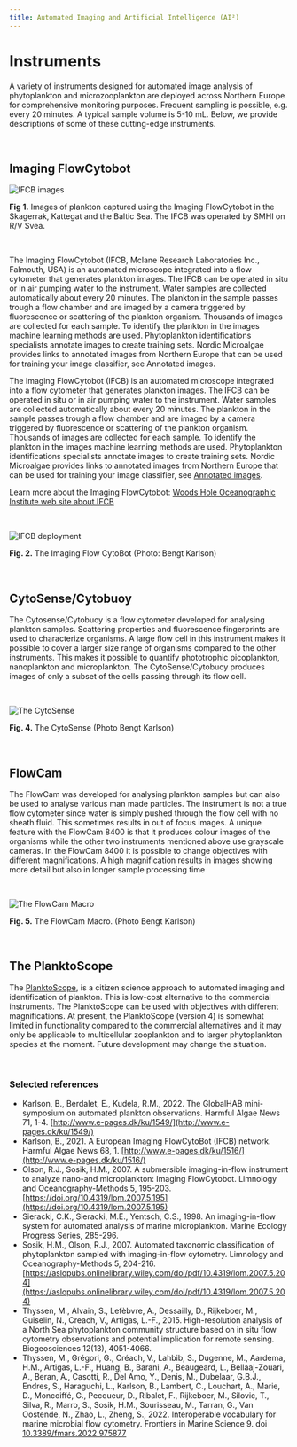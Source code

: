 ```yaml
---
title: Automated Imaging and Artificial Intelligence (AI²)
---
```


# Instruments

A variety of instruments designed for automated image analysis of phytoplankton and microzooplankton are deployed across Northern Europe for comprehensive monitoring purposes. Frequent sampling is possible, e.g. every 20 minutes. A typical sample volume is 5-10 mL. Below, we provide descriptions of some of these cutting-edge instruments.

&nbsp;  

## Imaging FlowCytobot

![IFCB images](/assets/ifcb_mosaic_for_nordic_microalgae.png)

__Fig 1.__ Images of plankton captured using the Imaging FlowCytobot in the Skagerrak, Kattegat and the Baltic Sea. The IFCB was operated by SMHI on R/V Svea.

&nbsp;  

The Imaging FlowCytobot (IFCB, Mclane Research Laboratories Inc., Falmouth, USA) is an automated microscope integrated into a flow cytometer that generates plankton images. The IFCB can be operated in situ or in air pumping water to the instrument. Water samples are collected automatically about every 20 minutes. The plankton in the sample passes trough a flow chamber and are imaged by a camera triggered by fluorescence or scattering of the plankton organism. Thousands of images are collected for each sample. To identify the plankton in the images machine learning methods are used. Phytoplankton identifications specialists annotate images to create training sets. Nordic Microalgae provides links to annotated images from Northern Europe that can be used for training your image classifier, see Annotated images.


The Imaging FlowCytobot (IFCB) is an automated microscope integrated into a flow cytometer that generates plankton images. The IFCB can be operated in situ or in air pumping water to the instrument. Water samples are collected automatically about every 20 minutes. The plankton in the sample passes trough a flow chamber and are imaged by a camera triggered by fluorescence or scattering of the plankton organism. Thousands of images are collected for each sample. To identify the plankton in the images machine learning methods are used. Phytoplankton identifications specialists annotate images to create training sets. Nordic Microalgae provides links to annotated images from Northern Europe that can be used for training your image classifier, see [Annotated images](/annotated-images/).

Learn more about the Imaging FlowCytobot: [Woods Hole Oceanographic Institute web site about IFCB](https://www2.whoi.edu/staff/hsosik/ifcb/)

&nbsp;  

![IFCB deployment](/assets/Imaging_FlowCytobot_10_October_2017_cropped_IMG_1273_small.jpg)

__Fig. 2.__ The Imaging Flow CytoBot (Photo: Bengt Karlson)

&nbsp;  

## CytoSense/Cytobuoy

The Cytosense/Cytobuoy is a flow cytometer developed for analysing plankton samples. Scattering properties and fluorescence fingerprints are used to characterize organisms. A large flow cell in this instrument makes it possible to cover a larger size range of organisms compared to the other instruments. This makes it possible to quantify phototrophic picoplankton, nanoplankton and microplankton. The CytoSense/Cytobuoy produces images of only a subset of the cells passing through its flow cell.

&nbsp;  

![The CytoSense](/assets/cytosense_IMG_9015_cropped.JPG)

__Fig. 4.__ The CytoSense (Photo Bengt Karlson)

&nbsp;  

## FlowCam

The FlowCam was developed for analysing plankton samples but can also be used to analyse various man made particles. The instrument is not a true flow cytometer since water is simply pushed through the flow cell with no sheath fluid. This sometimes results in out of focus images. A unique feature with the FlowCam 8400 is that it produces colour images of the organisms while the other two instruments mentioned above use grayscale cameras. In the FlowCam 8400 it is possible to change objectives with different magnifications. A high magnification results in images showing more detail but also in longer sample processing time

&nbsp;  

![The FlowCam Macro](/assets/flow_cam_macro_IMG_8981_cropped.JPG)

__Fig. 5.__ The FlowCam Macro. (Photo Bengt Karlson)

&nbsp;  

## The PlanktoScope

The [PlanktoScope](https://www.planktoscope.org), is a citizen science approach to automated imaging and identification of plankton. This is low-cost alternative to the commercial instruments. The PlanktoScope can be used with objectives with different magnifications. At present, the PlanktoScope (version 4) is somewhat limited in functionality compared to the commercial alternatives and it may only be applicable to multicellular zooplankton and to larger phytoplankton species at the moment. Future development may change the situation.


&nbsp;  

### Selected references

- Karlson, B., Berdalet, E., Kudela, R.M., 2022. The GlobalHAB mini-symposium on automated plankton observations. Harmful Algae News 71, 1-4. [http://www.e-pages.dk/ku/1549/](http://www.e-pages.dk/ku/1549/)
- Karlson, B., 2021. A European Imaging FlowCytoBot (IFCB) network. Harmful Algae News 68, 1. [http://www.e-pages.dk/ku/1516/](http://www.e-pages.dk/ku/1516/)
- Olson, R.J., Sosik, H.M., 2007. A submersible imaging-in-flow instrument to analyze nano-and microplankton: Imaging FlowCytobot. Limnology and Oceanography-Methods 5, 195-203. [https://doi.org/10.4319/lom.2007.5.195](https://doi.org/10.4319/lom.2007.5.195)
- Sieracki, C.K., Sieracki, M.E., Yentsch, C.S., 1998. An imaging-in-flow system for automated analysis of marine microplankton. Marine Ecology Progress Series, 285-296.
- Sosik, H.M., Olson, R.J., 2007. Automated taxonomic classification of phytoplankton sampled with imaging-in-flow cytometry. Limnology and Oceanography-Methods 5, 204-216. [https://aslopubs.onlinelibrary.wiley.com/doi/pdf/10.4319/lom.2007.5.204](https://aslopubs.onlinelibrary.wiley.com/doi/pdf/10.4319/lom.2007.5.204)
- Thyssen, M., Alvain, S., Lefèbvre, A., Dessailly, D., Rijkeboer, M., Guiselin, N., Creach, V., Artigas, L.-F., 2015. High-resolution analysis of a North Sea phytoplankton community structure based on in situ flow cytometry observations and potential implication for remote sensing. Biogeosciences 12(13), 4051-4066.
- Thyssen, M., Grégori, G., Créach, V., Lahbib, S., Dugenne, M., Aardema, H.M., Artigas, L.-F., Huang, B., Barani, A., Beaugeard, L., Bellaaj-Zouari, A., Beran, A., Casotti, R., Del Amo, Y., Denis, M., Dubelaar, G.B.J., Endres, S., Haraguchi, L., Karlson, B., Lambert, C., Louchart, A., Marie, D., Moncoiffé, G., Pecqueur, D., Ribalet, F., Rijkeboer, M., Silovic, T., Silva, R., Marro, S., Sosik, H.M., Sourisseau, M., Tarran, G., Van Oostende, N., Zhao, L., Zheng, S., 2022. Interoperable vocabulary for marine microbial flow cytometry. Frontiers in Marine Science 9. doi [10.3389/fmars.2022.975877](https://doi.org/10.3389/fmars.2022.975877)
